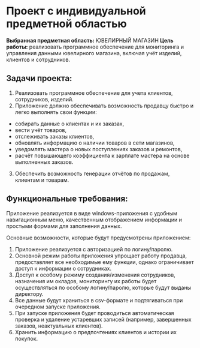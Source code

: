 # Проект с индивидуальной предметной областью

**Выбранная предметная область:** ЮВЕЛИРНЫЙ МАГАЗИН
**Цель работы:** реализовать программное обеспечение для мониторинга и управления данными ювелирного магазина, включая учёт изделий, клиентов и сотрудников.

## Задачи проекта:
1.	Реализовать программное обеспечение для учета клиентов, сотрудников, изделий.
2.	Приложение должно обеспечивать возможность продавцу быстро и легко выполнять свои функции:
*	собирать данные о клиентах и их заказах,
*	вести учёт товаров,
*	отслеживать заказы клиентов,
*	обновлять информацию о наличии товаров в сети магазинов,
*	уведомлять мастера о новых поступлениях заказов и ремонтов,
*	расчёт повышающего коэффициента к зарплате мастера на основе выполненных заказов.
3.	Обеспечить возможность генерации отчётов по продажам, клиентам и товарам.

## Функциональные требования:
Приложение реализуется в виде windows-приложения с удобным навигационным меню, качественным отображением информации и простыми формами для заполнения данных.

Основные возможности, которые будут предусмотрены приложением:
1.	Приложение реализуется с авторизацией по логину/паролю.
2.	Основной режим работы приложения упрощает работу продавца, предоставляет все необходимые ему функции, однако ограничивает доступ к информации о сотрудниках.
3.	Доступ к особому режиму создания/изменения сотрудников, назначения им окладов, мониторингу их работы будет осуществляться по особому логину/паролю, которые будут выданы директору.
4.	Все данные будут храниться в csv-формате и подтягиваться при очередном запуске приложения. 
5.	При запуске приложения будет проводиться автоматическая проверка и удаление устаревших записей (например, завершенных заказов, неактуальных клиентов).
6.	Хранить информацию о предпочтениях клиентов и истории их покупок.